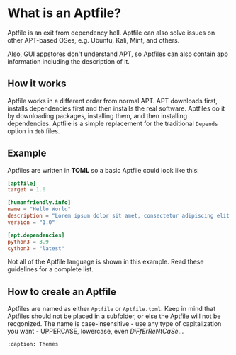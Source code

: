 # What is an Aptfile?

Aptfile is an exit from dependency hell. Aptfile can also solve issues on other APT-based
OSes, e.g. Ubuntu, Kali, Mint, and others.

Also, GUI appstores don't understand APT, so Aptfiles can also contain app information including
the description of it.

## How it works

Aptfile works in a different order from normal APT. APT downloads first, installs dependencies
first and then installs the real software. Aptfiles do it by downloading packages, installing them,
and then installing dependencies. Aptfile is a simple replacement for the traditional `Depends` option
in `deb` files.

## Example

Aptfiles are written in **TOML** so a basic Aptfile could look like this:

```toml
[aptfile]
target = 1.0

[humanfriendly.info]
name = "Hello World"
description = "Lorem ipsum dolor sit amet, consectetur adipiscing elit."
version = "1.0"

[apt.dependencies]
python3 = 3.9
cython3 = "latest"
```

Not all of the Aptfile language is shown in this example. Read these guidelines for a complete
list.

## How to create an Aptfile

Aptfiles are named as either `Aptfile` or `Aptfile.toml`. Keep in mind that Aptfiles should not be placed
in a subfolder, or else the Aptfile will not be recgonized. The name is case-insensitive - use any type
of capitalization you want - UPPERCASE, lowercase, even *DiFfErReNtCaSe*...

```{multi-theme-toctree}
:caption: Themes
```
